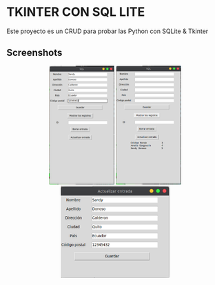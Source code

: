 # TKINTER CON SQL LITE
Este proyecto es un CRUD para probar las Python con SQLite & Tkinter

## Screenshots

<div align="center">
  <img src="./screenshot/create.png" width="30%" style="align: center">
  <img src="./screenshot/get.png" width="30%" style="align: center">
</div>
<div align="center">
  <img src="./screenshot/update.png" width="50%" style="align: center">
</div>